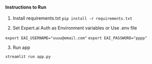 #### Instructions to Run

1. Install requirements.txt
`pip install -r requirements.txt`

2. Set Expert.ai Auth as Environment variables or Use .env file

`export EAI_USERNAME="uuuu@email.com"`
`export EAI_PASSWORD="pppp"`

3. Run app

`streamlit run app.py`